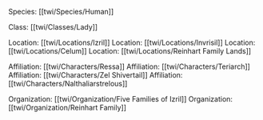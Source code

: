 Species: [[twi/Species/Human]]

Class: [[twi/Classes/Lady]]

Location: [[twi/Locations/Izril]]
Location: [[twi/Locations/Invrisil]]
Location: [[twi/Locations/Celum]]
Location: [[twi/Locations/Reinhart Family Lands]]

Affiliation: [[twi/Characters/Ressa]]
Affiliation: [[twi/Characters/Teriarch]]
Affiliation: [[twi/Characters/Zel Shivertail]]
Affiliation: [[twi/Characters/Nalthaliarstrelous]]

Organization: [[twi/Organization/Five Families of Izril]]
Organization: [[twi/Organization/Reinhart Family]]

